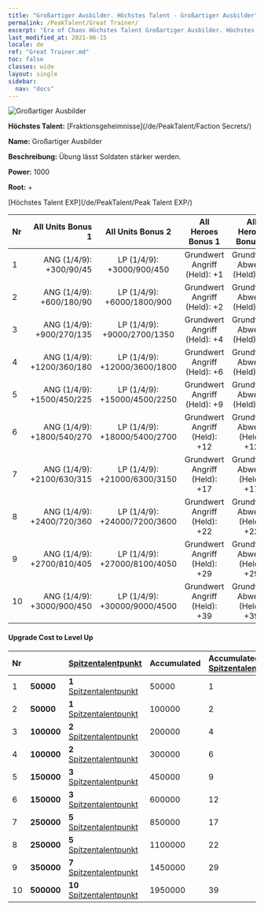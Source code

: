 ```yaml
---
title: "Großartiger Ausbilder. Höchstes Talent - Großartiger Ausbilder"
permalink: /PeakTalent/Great Trainer/
excerpt: "Era of Chaos Höchstes Talent Großartiger Ausbilder. Höchstes Talent Großartiger Ausbilder. Großartiger Ausbilder"
last_modified_at: 2021-06-15
locale: de
ref: "Great Trainer.md"
toc: false
classes: wide
layout: single
sidebar:
  nav: "docs"
---
```


  ![Großartiger Ausbilder](/images/pt/talent_3001.png)

  **Höchstes Talent:** [Fraktionsgeheimnisse](/de/PeakTalent/Faction Secrets/)

  **Name:** Großartiger Ausbilder

  **Beschreibung:** Übung lässt Soldaten stärker werden.

  **Power:** 1000

  **Root:** +

  [Höchstes Talent EXP](/de/PeakTalent/Peak Talent EXP/)

  | Nr | All Units Bonus 1 | All Units Bonus 2 | All Heroes Bonus 1 | All Heroes Bonus 2 |
  |:---|--------------:|:-------------:|:-------------:|:-------------:|
  | 1 | ANG (1/4/9): +300/90/45 | LP (1/4/9): +3000/900/450 | Grundwert Angriff (Held): +1 | Grundwert Abwehr (Held): +1 |
  | 2 | ANG (1/4/9): +600/180/90 | LP (1/4/9): +6000/1800/900 | Grundwert Angriff (Held): +2 | Grundwert Abwehr (Held): +2 |
  | 3 | ANG (1/4/9): +900/270/135 | LP (1/4/9): +9000/2700/1350 | Grundwert Angriff (Held): +4 | Grundwert Abwehr (Held): +4 |
  | 4 | ANG (1/4/9): +1200/360/180 | LP (1/4/9): +12000/3600/1800 | Grundwert Angriff (Held): +6 | Grundwert Abwehr (Held): +6 |
  | 5 | ANG (1/4/9): +1500/450/225 | LP (1/4/9): +15000/4500/2250 | Grundwert Angriff (Held): +9 | Grundwert Abwehr (Held): +9 |
  | 6 | ANG (1/4/9): +1800/540/270 | LP (1/4/9): +18000/5400/2700 | Grundwert Angriff (Held): +12 | Grundwert Abwehr (Held): +12 |
  | 7 | ANG (1/4/9): +2100/630/315 | LP (1/4/9): +21000/6300/3150 | Grundwert Angriff (Held): +17 | Grundwert Abwehr (Held): +17 |
  | 8 | ANG (1/4/9): +2400/720/360 | LP (1/4/9): +24000/7200/3600 | Grundwert Angriff (Held): +22 | Grundwert Abwehr (Held): +22 |
  | 9 | ANG (1/4/9): +2700/810/405 | LP (1/4/9): +27000/8100/4050 | Grundwert Angriff (Held): +29 | Grundwert Abwehr (Held): +29 |
  | 10 | ANG (1/4/9): +3000/900/450 | LP (1/4/9): +30000/9000/4500 | Grundwert Angriff (Held): +39 | Grundwert Abwehr (Held): +39 |


#### Upgrade Cost to Level Up

  | Nr | <i class="fas fa-coins"/> | [Spitzentalentpunkt](/ItemsDE/con_934/) | Accumulated <i class="fas fa-coins"/> | Accumulated [Spitzentalentpunkt](/ItemsDE/con_934/) |
  |:---|:--------------|:-------------|:-------------|:-------------|
  | 1 | **50000** | **1** [Spitzentalentpunkt](/ItemsDE/con_934/) | 50000 | 1 |
  | 2 | **50000** | **1** [Spitzentalentpunkt](/ItemsDE/con_934/) | 100000 | 2 |
  | 3 | **100000** | **2** [Spitzentalentpunkt](/ItemsDE/con_934/) | 200000 | 4 |
  | 4 | **100000** | **2** [Spitzentalentpunkt](/ItemsDE/con_934/) | 300000 | 6 |
  | 5 | **150000** | **3** [Spitzentalentpunkt](/ItemsDE/con_934/) | 450000 | 9 |
  | 6 | **150000** | **3** [Spitzentalentpunkt](/ItemsDE/con_934/) | 600000 | 12 |
  | 7 | **250000** | **5** [Spitzentalentpunkt](/ItemsDE/con_934/) | 850000 | 17 |
  | 8 | **250000** | **5** [Spitzentalentpunkt](/ItemsDE/con_934/) | 1100000 | 22 |
  | 9 | **350000** | **7** [Spitzentalentpunkt](/ItemsDE/con_934/) | 1450000 | 29 |
  | 10 | **500000** | **10** [Spitzentalentpunkt](/ItemsDE/con_934/) | 1950000 | 39 |
